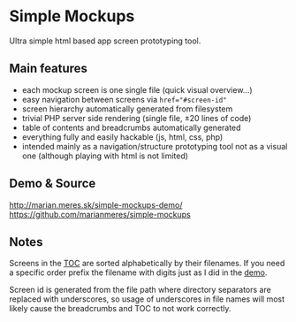 # Simple Mockups

Ultra simple html based app screen prototyping tool.

## Main features

* each mockup screen is one single file (quick visual overview...)
* easy navigation between screens via `href="#screen-id"`
* screen hierarchy automatically generated from filesystem
* trivial PHP server side rendering (single file, &plusmn;20 lines of code)
* table of contents and breadcrumbs automatically generated
* everything fully and easily hackable (js, html, css, php)
* intended mainly as a navigation/structure prototyping tool not as a visual one
(although playing with html is not limited)

## Demo &amp; Source

http://marian.meres.sk/simple-mockups-demo/  
https://github.com/marianmeres/simple-mockups

## Notes

Screens in the [TOC](http://marian.meres.sk/simple-mockups-demo/#_toc) are sorted 
alphabetically by their filenames. If you need a specific order prefix the 
filename with digits just as I did in the [demo](https://github.com/marianmeres/simple-mockups/tree/master/screens/index).

Screen id is generated from the file path where directory separators are 
replaced with underscores, so usage of underscores in file names will most likely
cause the breadcrumbs and TOC to not work correctly.

